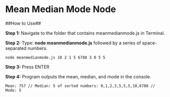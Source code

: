 Mean Median Mode Node 
==============================

##How to Use##

**Step 1:** Navigate to the folder that contains meanmedianmode.js in Terminal.

**Step 2:** Type: **node meanmedianmode.js** followed by a series of space-separated numbers.

```
node meanmedianmode.js 10 2 1 5 6788 3 0 5 5
```

**Step 3:** Press ENTER

**Step 4:** Program outputs the mean, median, and mode in the console.

```
Mean: 757 // Median: 5 of sorted numbers: 0,1,2,3,5,5,5,10,6788 // Mode: 5
```
